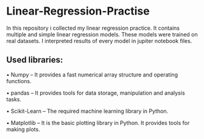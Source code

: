 # Linear-Regression-Practise

In this repository i collected my linear regression practice.
It contains multiple and simple linear regression models.
These models were trained on real datasets. I interpreted results of every model in jupiter notebook files.

## Used libraries:
• Numpy – It provides a fast numerical array structure and operating functions.

• pandas – It provides tools for data storage, manipulation and analysis tasks.

• Scikit-Learn – The required machine learning library in Python.

• Matplotlib – It is the basic plotting library in Python. It provides tools for making plots.
